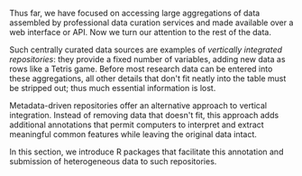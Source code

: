 Thus far, we have focused on accessing large aggregations of data assembled by professional data curation services and made available over a web interface or API.  Now we turn our attention to the rest of the data.

Such centrally curated data sources are examples of _vertically integrated repositories_: they provide a fixed number of variables, adding new data as rows like a Tetris game.  Before most research data can be entered into these aggregations, all other details that don't fit neatly into the table must be stripped out; thus much essential information is lost. 

Metadata-driven repositories offer an alternative approach to vertical integration.  Instead of removing data that doesn't fit, this approach adds additional annotations that permit computers to interpret and extract meaningful common features while leaving the original data intact.  

In this section, we introduce R packages that facilitate this annotation and submission of heterogeneous data to such repositories.  
